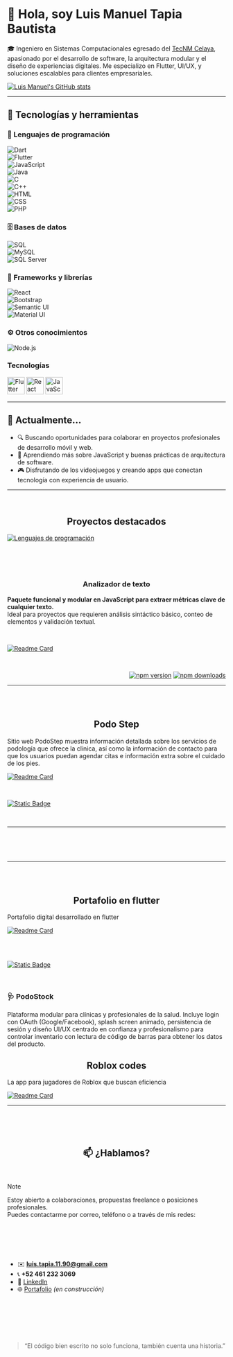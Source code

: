 # 👋 Hola, soy Luis Manuel Tapia Bautista

🎓 Ingeniero en Sistemas Computacionales egresado del [TecNM Celaya](https://www.itcelaya.edu.mx/), apasionado por el desarrollo de software, la arquitectura modular y el diseño de experiencias digitales. Me especializo en Flutter, UI/UX, y soluciones escalables para clientes empresariales.


[![Luis Manuel's GitHub stats](https://github-readme-stats.vercel.app/api?username=luismtapia&show_icons=true&theme=merko)](https://github.com/luismtapia)


---

## 🚀 Tecnologías y herramientas

### 🧠 Lenguajes de programación  
![Dart](https://img.shields.io/static/v1?label=Dart&labelColor=white&message=Language&color=0175C2&logo=dart)  
![Flutter](https://img.shields.io/static/v1?label=Flutter&labelColor=white&message=Framework&color=02569B&logo=flutter)  
![JavaScript](https://img.shields.io/static/v1?label=JavaScript&labelColor=white&message=Language&color=F7DF1E&logo=javascript)  
![Java](https://img.shields.io/static/v1?label=Java&labelColor=white&message=Language&color=007396&logo=java)  
![C](https://img.shields.io/static/v1?label=C&labelColor=white&message=Language&color=A8B9CC&logo=c)  
![C++](https://img.shields.io/static/v1?label=C%2B%2B&labelColor=white&message=Language&color=00599C&logo=cplusplus)  
![HTML](https://img.shields.io/static/v1?label=HTML&labelColor=white&message=Language&color=E34F26&logo=html5)  
![CSS](https://img.shields.io/static/v1?label=CSS&labelColor=white&message=Language&color=1572B6&logo=css3)  
![PHP](https://img.shields.io/static/v1?label=PHP&labelColor=white&message=Language&color=8993be&logo=php)

### 🗄️ Bases de datos  
![SQL](https://img.shields.io/static/v1?label=SQL&labelColor=white&message=Language&color=4479A1&logo=mysql)  
![MySQL](https://img.shields.io/static/v1?label=MySQL&labelColor=white&message=DBMS&color=4479A1&logo=mysql)  
![SQL Server](https://img.shields.io/static/v1?label=SQL%20Server&labelColor=white&message=DBMS&color=CC2927&logo=microsoftsqlserver)

### 🧩 Frameworks y librerías  
![React](https://img.shields.io/static/v1?label=React&labelColor=white&message=Framework&color=61DAFB&logo=react)  
![Bootstrap](https://img.shields.io/static/v1?label=Bootstrap&labelColor=white&message=Library&color=7952B3&logo=bootstrap)  
![Semantic UI](https://img.shields.io/static/v1?label=Semantic%20UI&labelColor=white&message=Library&color=35BDB2&logo=semanticuireact)  
![Material UI](https://img.shields.io/static/v1?label=Material%20UI&labelColor=white&message=Library&color=007FFF&logo=mui)

### ⚙️ Otros conocimientos  
![Node.js](https://img.shields.io/static/v1?label=Node.js&labelColor=white&message=Runtime&color=339933&logo=nodedotjs)


### Tecnologías

<a href="#"><img src="https://cdn.jsdelivr.net/gh/devicons/devicon/icons/flutter/flutter-original.svg" alt="Flutter" width="40" height="40"/></a>
<a href="#"><img src="https://cdn.jsdelivr.net/gh/devicons/devicon/icons/react/react-original.svg" alt="React" width="40" height="40"/></a>
<a href="#"><img src="https://cdn.jsdelivr.net/gh/devicons/devicon/icons/javascript/javascript-original.svg" alt="JavaScript" width="40" height="40"/></a>


---

## 💼 Actualmente...

- 🔍 Buscando oportunidades para colaborar en proyectos profesionales de desarrollo móvil y web.  
- 🌱 Aprendiendo más sobre JavaScript y buenas prácticas de arquitectura de software.  
- 🎮 Disfrutando de los videojuegos y creando apps que conectan tecnología con experiencia de usuario.

---

<br>
<h2 align="center">
   Proyectos destacados
</h2>

[![Lenguajes de programación](https://github-readme-stats.vercel.app/api/top-langs/?username=luismtapia&layout=compact)](https://github.com/luismtapia)



<br><br><br>
<h3 align="center">
   Analizador de texto
</h3>

**Paquete funcional y modular en JavaScript para extraer métricas clave de cualquier texto.**  
Ideal para proyectos que requieren análisis sintáctico básico, conteo de elementos y validación textual.

<br>


[![Readme Card](https://github-readme-stats.vercel.app/api/pin/?username=luismtapia&repo=analyzer-text)](https://github.com/luismtapia/analyzer-text)


<br>

<div align="right">

[![npm version](https://img.shields.io/npm/v/analyzer-text.svg)](https://www.npmjs.com/package/analyzer-text)
[![npm downloads](https://img.shields.io/npm/dt/analyzer-text.svg)](https://www.npmjs.com/package/analyzer-text)

</div>

---
<br>
<br>




<h2 align="center">
   Podo Step
</h2>

   Sitio web PodoStep muestra información detallada sobre los servicios de podología que ofrece la clínica, así como la información de contacto para que los usuarios puedan agendar citas e información extra sobre el cuidado de los pies.

 [![Readme Card](https://github-readme-stats.vercel.app/api/pin/?username=luismtapia&repo=podo-step)](https://github.com/luismtapia/podo-step)  

  

<br>

[![Static Badge](https://img.shields.io/badge/Visita%20la%20pagina%20web%20-%20podostep.com%20-%20%23F54927?style=flat&logo=firefoxbrowser&logoColor=%23FF7139&labelColor=%231F3A4B&color=%23FF7F11)](https://luismtapia.github.io/podo-step)

<br>

---


<br>
<br>
<br>

---
<br>
<br>




<h2 align="center">
   Portafolio en flutter
</h2>

   Portafolio digital desarrollado en flutter

  [![Readme Card](https://github-readme-stats.vercel.app/api/pin/?username=luismtapia&repo=portafolio-flutter)](https://github.com/luismtapia/portafolio-flutter)  

  
  
<br>

<br>

[![Static Badge](https://img.shields.io/badge/Visita%20la%20pagina%20web%20-%20podostep.com%20-%20%23F54927?style=flat&logo=flutter&logoColor=%23FF7139&labelColor=%231F3A4B&color=%23FF7F11)](https://luismtapia.github.io/portafolio-flutter)

<br>

### 🩺 PodoStock  
Plataforma modular para clínicas y profesionales de la salud. Incluye login con OAuth (Google/Facebook), splash screen animado, persistencia de sesión y diseño UI/UX centrado en confianza y profesionalismo para controlar inventario con lectura de código de barras para obtener los datos del producto.






<h2 align="center">
   Roblox codes
</h2>

   La app para jugadores de Roblox que buscan eficiencia

  [![Readme Card](https://github-readme-stats.vercel.app/api/pin/?username=luismtapia&repo=roblox-codes)](https://github.com/luismtapia/roblox-codes)  




---

<br><br><br>
<h2 align="center">
📫 ¿Hablamos?
</h2>
<br>

> [!NOTE]
> Estoy abierto a colaboraciones, propuestas freelance o posiciones profesionales.  
Puedes contactarme por correo, teléfono o a través de mis redes:

<br><br><br><br>

- ✉️ **luis.tapia.11.90@gmail.com**  
- 📞 **+52 461 232 3069**  
- 💼 [LinkedIn](https://www.linkedin.com/in/luis-manuel-tapia-bautista-0b318b216)  
- 🌐 [Portafolio](https://github.com/luismtapia/portafolio) *(en construcción)*

<br><br><br><br><br>

> “El código bien escrito no solo funciona, también cuenta una historia.”




